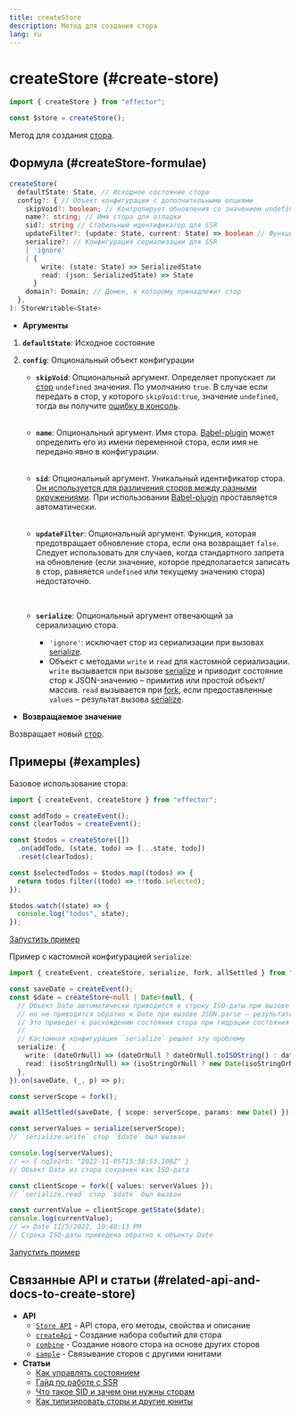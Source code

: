 ```yaml
---
title: createStore
description: Метод для создания стора
lang: ru
---
```


# createStore (#create-store)

```ts
import { createStore } from "effector";

const $store = createStore();
```

Метод для создания [стора][storeApi].

## Формула (#createStore-formulae)

```ts
createStore(
  defaultState: State, // Исходное состояние стора
  config?: { // Объект конфигурации с дополнительными опциями
    skipVoid?: boolean; // Контролирует обновления со значением undefined
    name?: string; // Имя стора для отладки
    sid?: string // Стабильный идентификатор для SSR
    updateFilter?: (update: State, current: State) => boolean // Функция фильтрации обновлений
    serialize?: // Конфигурация сериализации для SSR
    | 'ignore'
    | {
        write: (state: State) => SerializedState
        read: (json: SerializedState) => State
      }
    domain?: Domain; // Домен, к которому принадлежит стор
  },
): StoreWritable<State>
```

- **Аргументы**

1. **`defaultState`**: Исходное состояние
2. **`config`**: Опциональный объект конфигурации

   - **`skipVoid`**: Опциональный аргумент. Определяет пропускает ли [стор][storeApi] `undefined` значения. По умолчанию `true`. В случае если передать в стор, у которого `skipVoid:true`, значение `undefined`, тогда вы получите [ошибку в консоль][storeUndefinedError].<br/><br/>

   - **`name`**: Опциональный аргумент. Имя стора. [Babel-plugin][babel] может определить его из имени переменной стора, если имя не передано явно в конфигурации.<br/><br/>
   - **`sid`**: Опциональный аргумент. Уникальный идентификатор стора. [Он используется для различения сторов между разными окружениями][storeSid]. При использовании [Babel-plugin][babel] проставляется автоматически.<br/><br/>
   - **`updateFilter`**:
     Опциональный аргумент. Функция, которая предотвращает обновление стора, если она возвращает `false`. Следует использовать для случаев, когда стандартного запрета на обновление (если значение, которое предполагается записать в стор, равняется `undefined` или текущему значению стора) недостаточно.

     <br/>

   - **`serialize`**: Опциональный аргумент отвечающий за сериализацию стора.

     - `'ignore'`: исключает стор из сериализации при вызовах [serialize][serialize].
     - Объект с методами `write` и `read` для кастомной сериализации. `write` вызывается при вызове [serialize](/ru/api/effector/serialize) и приводит состояние стор к JSON-значению – примитив или простой объект/массив. `read` вызывается при [fork](/ru/api/effector/fork), если предоставленные `values` – результат вызова [serialize][serialize].

- **Возвращаемое значение**

Возвращает новый [стор][storeApi].

## Примеры (#examples)

Базовое использование стора:

```js
import { createEvent, createStore } from "effector";

const addTodo = createEvent();
const clearTodos = createEvent();

const $todos = createStore([])
  .on(addTodo, (state, todo) => [...state, todo])
  .reset(clearTodos);

const $selectedTodos = $todos.map((todos) => {
  return todos.filter((todo) => !!todo.selected);
});

$todos.watch((state) => {
  console.log("todos", state);
});
```

[Запустить пример](https://share.effector.dev/tquiUgdq)

Пример с кастомной конфигурацией `serialize`:

```ts
import { createEvent, createStore, serialize, fork, allSettled } from "effector";

const saveDate = createEvent();
const $date = createStore<null | Date>(null, {
  // Объект Date автоматически приводится в строку ISO-даты при вызове JSON.stringify
  // но не приводится обратно к Date при вызове JSON.parse – результатом будет та же строка ISO-даты
  // Это приведет к расхождению состояния стора при гидрации состояния на клиенте при серверном рендеринге
  //
  // Кастомная конфигурация `serialize` решает эту проблему
  serialize: {
    write: (dateOrNull) => (dateOrNull ? dateOrNull.toISOString() : dateOrNull),
    read: (isoStringOrNull) => (isoStringOrNull ? new Date(isoStringOrNull) : isoStringOrNull),
  },
}).on(saveDate, (_, p) => p);

const serverScope = fork();

await allSettled(saveDate, { scope: serverScope, params: new Date() });

const serverValues = serialize(serverScope);
// `serialize.write` стор `$date` был вызван

console.log(serverValues);
// => { nq1e2rb: "2022-11-05T15:38:53.108Z" }
// Объект Date из стора сохранен как ISO-дата

const clientScope = fork({ values: serverValues });
// `serialize.read` стор `$date` был вызван

const currentValue = clientScope.getState($date);
console.log(currentValue);
// => Date 11/5/2022, 10:40:13 PM
// Строка ISO-даты приведена обратно к объекту Date
```

[Запустить пример](https://share.effector.dev/YFkUlqPv)

## Связанные API и статьи (#related-api-and-docs-to-create-store)

- **API**
  - [`Store API`][storeApi] - API стора, его методы, свойства и описание
  - [`createApi`][createApi] - Создание набора событий для стора
  - [`combine`][combine] - Создание нового стора на основе других сторов
  - [`sample`][sample] - Связывание сторов с другими юнитами
- **Статьи**
  - [Как управлять состоянием][storeGuide]
  - [Гайд по работе с SSR][ssr]
  - [Что такое SID и зачем они нужны сторам][storeSid]
  - [Как типизировать сторы и другие юниты][typescript]

[storeApi]: /ru/api/effector/Store
[storeUndefinedError]: /ru/guides/troubleshooting#store-undefined
[storeSid]: /ru/explanation/sids
[ssr]: /ru/guides/server-side-rendering
[storeGuide]: /ru/essentials/manage-states
[combine]: /ru/api/effector/combine
[sample]: /ru/api/effector/sample
[createApi]: /ru/api/effector/createApi
[serialize]: /ru/api/effector/serialize
[typescript]: /ru/essentials/typescript
[babel]: /ru/api/effector/babel-plugin
